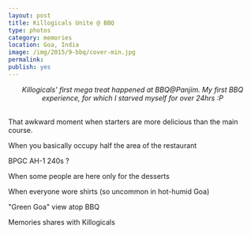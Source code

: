 ```yaml
---
layout: post
title: Killogicals Unite @ BBQ
type: photos
category: memories
location: Goa, India
image: /img/2015/9-bbq/cover-min.jpg 
permalink: 
publish: yes
---
```

<!-- http://compressjpeg.com -->
<!-- http://compressimage.toolur.com/ 1024, 400-->
<center>
<i>
Killogicals' first mega treat happened at BBQ@Panjim. My first BBQ experience, for which I starved myself for over 24hrs :P
</i>
</center>
<br>
<p class="center"><img src="{{site.baseurl}}/img/2015/9-bbq/cover.jpg" alt="">That awkward moment when starters are more delicious than the main course.</p>

<p class="center"><img src="{{site.baseurl}}/img/2015/9-bbq/1.jpg" alt="">When you basically occupy half the area of the restaurant</p>

<p class="center"><img src="{{site.baseurl}}/img/2015/9-bbq/2.jpg" alt="">BPGC AH-1 240s ?</p>

<!-- <p class="center"><img src="{{site.baseurl}}/img/2015/9-bbq/3.jpg" alt="">The "Trek" through the green covers</p> -->

<p class="center"><img src="{{site.baseurl}}/img/2015/9-bbq/4.jpg" alt="">When some people are here only for the desserts</p>

<p class="center"><img src="{{site.baseurl}}/img/2015/9-bbq/5.jpg" alt="">When everyone wore shirts (so uncommon in hot-humid Goa)</p>


<p class="center"><img src="{{site.baseurl}}/img/2015/9-bbq/6.jpg" alt="">"Green Goa" view atop BBQ</p>

<p class="center"><img src="{{site.baseurl}}/img/2015/9-bbq/7.jpg" alt="">Memories shares with Killogicals</p>
